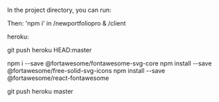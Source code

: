 In the project directory, you can run:

Then:
'npm i' in /newportfoliopro & /client

heroku:

git push heroku HEAD:master

npm i --save @fortawesome/fontawesome-svg-core
npm install --save @fortawesome/free-solid-svg-icons
npm install --save @fortawesome/react-fontawesome

git push heroku master
